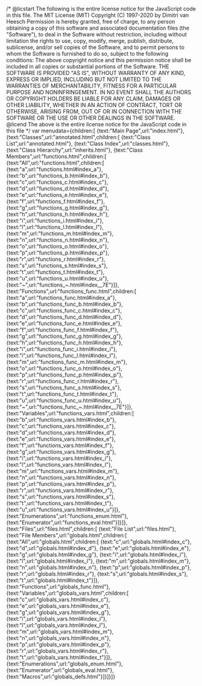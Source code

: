 /\* \@licstart The following is the entire license notice for the
JavaScript code in this file. The MIT License (MIT) Copyright (C)
1997-2020 by Dimitri van Heesch Permission is hereby granted, free of
charge, to any person obtaining a copy of this software and associated
documentation files (the \"Software\"), to deal in the Software without
restriction, including without limitation the rights to use, copy,
modify, merge, publish, distribute, sublicense, and/or sell copies of
the Software, and to permit persons to whom the Software is furnished to
do so, subject to the following conditions: The above copyright notice
and this permission notice shall be included in all copies or
substantial portions of the Software. THE SOFTWARE IS PROVIDED \"AS
IS\", WITHOUT WARRANTY OF ANY KIND, EXPRESS OR IMPLIED, INCLUDING BUT
NOT LIMITED TO THE WARRANTIES OF MERCHANTABILITY, FITNESS FOR A
PARTICULAR PURPOSE AND NONINFRINGEMENT. IN NO EVENT SHALL THE AUTHORS OR
COPYRIGHT HOLDERS BE LIABLE FOR ANY CLAIM, DAMAGES OR OTHER LIABILITY,
WHETHER IN AN ACTION OF CONTRACT, TORT OR OTHERWISE, ARISING FROM, OUT
OF OR IN CONNECTION WITH THE SOFTWARE OR THE USE OR OTHER DEALINGS IN
THE SOFTWARE. \@licend The above is the entire license notice for the
JavaScript code in this file \*/ var menudata={children:\[ {text:\"Main
Page\",url:\"index.html\"},
{text:\"Classes\",url:\"annotated.html\",children:\[ {text:\"Class
List\",url:\"annotated.html\"}, {text:\"Class
Index\",url:\"classes.html\"}, {text:\"Class
Hierarchy\",url:\"inherits.html\"}, {text:\"Class
Members\",url:\"functions.html\",children:\[
{text:\"All\",url:\"functions.html\",children:\[
{text:\"a\",url:\"functions.html\#index\_a\"},
{text:\"b\",url:\"functions\_b.html\#index\_b\"},
{text:\"c\",url:\"functions\_c.html\#index\_c\"},
{text:\"d\",url:\"functions\_d.html\#index\_d\"},
{text:\"e\",url:\"functions\_e.html\#index\_e\"},
{text:\"f\",url:\"functions\_f.html\#index\_f\"},
{text:\"g\",url:\"functions\_g.html\#index\_g\"},
{text:\"h\",url:\"functions\_h.html\#index\_h\"},
{text:\"i\",url:\"functions\_i.html\#index\_i\"},
{text:\"l\",url:\"functions\_l.html\#index\_l\"},
{text:\"m\",url:\"functions\_m.html\#index\_m\"},
{text:\"n\",url:\"functions\_n.html\#index\_n\"},
{text:\"o\",url:\"functions\_o.html\#index\_o\"},
{text:\"p\",url:\"functions\_p.html\#index\_p\"},
{text:\"r\",url:\"functions\_r.html\#index\_r\"},
{text:\"s\",url:\"functions\_s.html\#index\_s\"},
{text:\"t\",url:\"functions\_t.html\#index\_t\"},
{text:\"u\",url:\"functions\_u.html\#index\_u\"},
{text:\"\~\",url:\"functions\_\~.html\#index\_\_7E\"}\]},
{text:\"Functions\",url:\"functions\_func.html\",children:\[
{text:\"a\",url:\"functions\_func.html\#index\_a\"},
{text:\"b\",url:\"functions\_func\_b.html\#index\_b\"},
{text:\"c\",url:\"functions\_func\_c.html\#index\_c\"},
{text:\"d\",url:\"functions\_func\_d.html\#index\_d\"},
{text:\"e\",url:\"functions\_func\_e.html\#index\_e\"},
{text:\"f\",url:\"functions\_func\_f.html\#index\_f\"},
{text:\"g\",url:\"functions\_func\_g.html\#index\_g\"},
{text:\"h\",url:\"functions\_func\_h.html\#index\_h\"},
{text:\"i\",url:\"functions\_func\_i.html\#index\_i\"},
{text:\"l\",url:\"functions\_func\_l.html\#index\_l\"},
{text:\"m\",url:\"functions\_func\_m.html\#index\_m\"},
{text:\"o\",url:\"functions\_func\_o.html\#index\_o\"},
{text:\"p\",url:\"functions\_func\_p.html\#index\_p\"},
{text:\"r\",url:\"functions\_func\_r.html\#index\_r\"},
{text:\"s\",url:\"functions\_func\_s.html\#index\_s\"},
{text:\"t\",url:\"functions\_func\_t.html\#index\_t\"},
{text:\"u\",url:\"functions\_func\_u.html\#index\_u\"},
{text:\"\~\",url:\"functions\_func\_\~.html\#index\_\_7E\"}\]},
{text:\"Variables\",url:\"functions\_vars.html\",children:\[
{text:\"b\",url:\"functions\_vars.html\#index\_b\"},
{text:\"c\",url:\"functions\_vars.html\#index\_c\"},
{text:\"d\",url:\"functions\_vars.html\#index\_d\"},
{text:\"e\",url:\"functions\_vars.html\#index\_e\"},
{text:\"f\",url:\"functions\_vars.html\#index\_f\"},
{text:\"g\",url:\"functions\_vars.html\#index\_g\"},
{text:\"i\",url:\"functions\_vars.html\#index\_i\"},
{text:\"l\",url:\"functions\_vars.html\#index\_l\"},
{text:\"m\",url:\"functions\_vars.html\#index\_m\"},
{text:\"n\",url:\"functions\_vars.html\#index\_n\"},
{text:\"p\",url:\"functions\_vars.html\#index\_p\"},
{text:\"r\",url:\"functions\_vars.html\#index\_r\"},
{text:\"s\",url:\"functions\_vars.html\#index\_s\"},
{text:\"t\",url:\"functions\_vars.html\#index\_t\"},
{text:\"u\",url:\"functions\_vars.html\#index\_u\"}\]},
{text:\"Enumerations\",url:\"functions\_enum.html\"},
{text:\"Enumerator\",url:\"functions\_eval.html\"}\]}\]},
{text:\"Files\",url:\"files.html\",children:\[ {text:\"File
List\",url:\"files.html\"}, {text:\"File
Members\",url:\"globals.html\",children:\[
{text:\"All\",url:\"globals.html\",children:\[
{text:\"c\",url:\"globals.html\#index\_c\"},
{text:\"d\",url:\"globals.html\#index\_d\"},
{text:\"e\",url:\"globals.html\#index\_e\"},
{text:\"g\",url:\"globals.html\#index\_g\"},
{text:\"i\",url:\"globals.html\#index\_i\"},
{text:\"l\",url:\"globals.html\#index\_l\"},
{text:\"m\",url:\"globals.html\#index\_m\"},
{text:\"n\",url:\"globals.html\#index\_n\"},
{text:\"p\",url:\"globals.html\#index\_p\"},
{text:\"r\",url:\"globals.html\#index\_r\"},
{text:\"s\",url:\"globals.html\#index\_s\"},
{text:\"t\",url:\"globals.html\#index\_t\"}\]},
{text:\"Functions\",url:\"globals\_func.html\"},
{text:\"Variables\",url:\"globals\_vars.html\",children:\[
{text:\"c\",url:\"globals\_vars.html\#index\_c\"},
{text:\"e\",url:\"globals\_vars.html\#index\_e\"},
{text:\"g\",url:\"globals\_vars.html\#index\_g\"},
{text:\"i\",url:\"globals\_vars.html\#index\_i\"},
{text:\"l\",url:\"globals\_vars.html\#index\_l\"},
{text:\"m\",url:\"globals\_vars.html\#index\_m\"},
{text:\"n\",url:\"globals\_vars.html\#index\_n\"},
{text:\"p\",url:\"globals\_vars.html\#index\_p\"},
{text:\"r\",url:\"globals\_vars.html\#index\_r\"},
{text:\"t\",url:\"globals\_vars.html\#index\_t\"}\]},
{text:\"Enumerations\",url:\"globals\_enum.html\"},
{text:\"Enumerator\",url:\"globals\_eval.html\"},
{text:\"Macros\",url:\"globals\_defs.html\"}\]}\]}\]}
